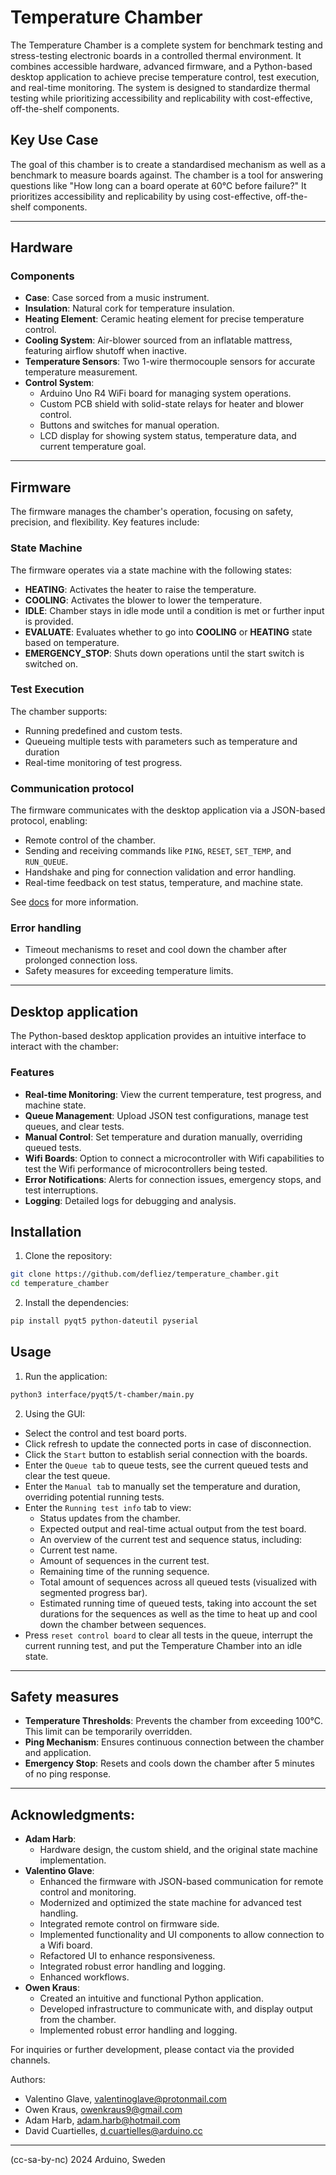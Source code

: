 # Temperature Chamber
The Temperature Chamber is a complete system for benchmark testing and stress-testing electronic boards in a controlled thermal environment. It combines accessible hardware, advanced firmware, and a Python-based desktop application to achieve precise temperature control, test execution, and real-time monitoring. The system is designed to standardize thermal testing while prioritizing accessibility and replicability with cost-effective, off-the-shelf components.


## Key Use Case
The goal of this chamber is to create a standardised mechanism as well as a benchmark
to measure boards against. The chamber is a tool for answering questions like "How long can a board
operate at 60°C before failure?" It prioritizes accessibility and replicability by using cost-effective,
off-the-shelf components.

---

## Hardware

### Components
- **Case**: Case sorced from a music instrument.
- **Insulation**: Natural cork for temperature insulation.
- **Heating Element**: Ceramic heating element for precise temperature control.
- **Cooling System**: Air-blower sourced from an inflatable mattress, featuring airflow shutoff when inactive.
- **Temperature Sensors**: Two 1-wire thermocouple sensors for accurate temperature measurement.
- **Control System**:
    - Arduino Uno R4 WiFi board for managing system operations.
    - Custom PCB shield with solid-state relays for heater and blower control.
    - Buttons and switches for manual operation.
    - LCD display for showing system status, temperature data, and current temperature goal.

---

## Firmware
The firmware manages the chamber's operation, focusing on safety, precision, and flexibility. Key features include:

### State Machine
The firmware operates via a state machine with the following states:
- **HEATING**: Activates the heater to raise the temperature.
- **COOLING**: Activates the blower to lower the temperature.
- **IDLE**: Chamber stays in idle mode until a condition is met or further input is provided.
- **EVALUATE**: Evaluates whether to go into **COOLING** or **HEATING** state based on temperature.
- **EMERGENCY_STOP**: Shuts down operations until the start switch is switched on.

### Test Execution
The chamber supports:
- Running predefined and custom tests.
- Queueing multiple tests with parameters such as temperature and duration
- Real-time monitoring of test progress.

### Communication protocol
The firmware communicates with the desktop application via a JSON-based protocol, enabling:
- Remote control of the chamber.
- Sending and receiving commands like `PING`, `RESET`, `SET_TEMP`, and `RUN_QUEUE`.
- Handshake and ping for connection validation and error handling.
- Real-time feedback on test status, temperature, and machine state.

See [docs](https://github.com/defliez/temperature_chamber/blob/main/docs/docs.md) for more information.

### Error handling
- Timeout mechanisms to reset and cool down the chamber after prolonged connection loss.
- Safety measures for exceeding temperature limits.

---

## Desktop application
The Python-based desktop application provides an intuitive interface to interact with the chamber:

### Features
- **Real-time Monitoring**: View the current temperature, test progress, and machine state.
- **Queue Management**: Upload JSON test configurations, manage test queues, and clear tests.
- **Manual Control**: Set temperature and duration manually, overriding queued tests.
- **Wifi Boards**: Option to connect a microcontroller with Wifi capabilities to test the Wifi performance of microcontrollers being tested.
- **Error Notifications**: Alerts for connection issues, emergency stops, and test interruptions.
- **Logging**: Detailed logs for debugging and analysis.

## Installation
1. Clone the repository:
```sh
git clone https://github.com/defliez/temperature_chamber.git
cd temperature_chamber
```

2. Install the dependencies:
```sh
pip install pyqt5 python-dateutil pyserial
```

## Usage
1. Run the application:
```sh
python3 interface/pyqt5/t-chamber/main.py
```

2. Using the GUI:
- Select the control and test board ports.
- Click refresh to update the connected ports in case of disconnection.
- Click the `Start` button to establish serial connection with the boards.
- Enter the `Queue tab` to queue tests, see the current queued tests and clear the test queue.
- Enter the `Manual tab` to manually set the temperature and duration, overriding potential running tests.
- Enter the `Running test info` tab to view:
    - Status updates from the chamber.
    - Expected output and real-time actual output from the test board.
    - An overview of the current test and sequence status, including:
    - Current test name.
    - Amount of sequences in the current test.
    - Remaining time of the running sequence.
    - Total amount of sequences across all queued tests (visualized with segmented progress bar).
    - Estimated running time of queued tests, taking into account the set durations for the sequences as well as the time to heat up and cool down the chamber between sequences.
- Press `reset control board` to clear all tests in the queue, interrupt the current running test, and put the Temperature Chamber into an idle state.

---

## Safety measures
- **Temperature Thresholds**: Prevents the chamber from exceeding 100°C. This limit can be temporarily overridden.
- **Ping Mechanism**: Ensures continuous connection between the chamber and application. 
- **Emergency Stop**: Resets and cools down the chamber after 5 minutes of no ping response.

---

## Acknowledgments:
- **Adam Harb**:
    - Hardware design, the custom shield, and the original state machine implementation.
- **Valentino Glave**:
    - Enhanced the firmware with JSON-based communication for remote control and monitoring.
    - Modernized and optimized the state machine for advanced test handling.
    - Integrated remote control on firmware side.
    - Implemented functionality and UI components to allow connection to a Wifi board.
    - Refactored UI to enhance responsiveness.
    - Integrated robust error handling and logging.
    - Enhanced workflows.
- **Owen Kraus**:
    - Created an intuitive and functional Python application.
    - Developed infrastructure to communicate with, and display output from the chamber.
    - Implemented robust error handling and logging.

For inquiries or further development, please contact via the provided channels.

Authors:
- Valentino Glave, <valentinoglave@protonmail.com>
- Owen Kraus, <owenkraus9@gmail.com>
- Adam Harb, <adam.harb@hotmail.com>
- David Cuartielles, <d.cuartielles@arduino.cc>

---

 (cc-sa-by-nc) 2024 Arduino, Sweden


